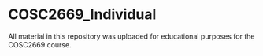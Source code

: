 # COSC2669_Individual
All material in this repository was uploaded for educational purposes for the COSC2669 course.
